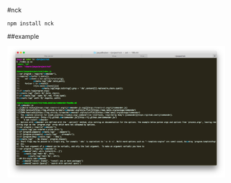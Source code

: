 #nck

	npm install nck

##example 

![](https://raw.githubusercontent.com/jasya/nck/master/example.png)
